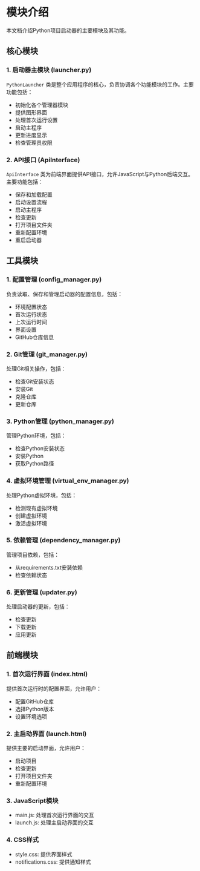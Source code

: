 # 模块介绍

本文档介绍Python项目启动器的主要模块及其功能。

## 核心模块

### 1. 启动器主模块 (launcher.py)

`PythonLauncher` 类是整个应用程序的核心，负责协调各个功能模块的工作。主要功能包括：

- 初始化各个管理器模块
- 提供图形界面
- 处理首次运行设置
- 启动主程序
- 更新进度显示
- 检查管理员权限

### 2. API接口 (ApiInterface)

`ApiInterface` 类为前端界面提供API接口，允许JavaScript与Python后端交互。主要功能包括：

- 保存和加载配置
- 启动设置流程
- 启动主程序
- 检查更新
- 打开项目文件夹
- 重新配置环境
- 重启启动器

## 工具模块

### 1. 配置管理 (config_manager.py)

负责读取、保存和管理启动器的配置信息，包括：
- 环境配置状态
- 首次运行状态
- 上次运行时间
- 界面设置
- GitHub仓库信息

### 2. Git管理 (git_manager.py)

处理Git相关操作，包括：
- 检查Git安装状态
- 安装Git
- 克隆仓库
- 更新仓库

### 3. Python管理 (python_manager.py)

管理Python环境，包括：
- 检查Python安装状态
- 安装Python
- 获取Python路径

### 4. 虚拟环境管理 (virtual_env_manager.py)

处理Python虚拟环境，包括：
- 检测现有虚拟环境
- 创建虚拟环境
- 激活虚拟环境

### 5. 依赖管理 (dependency_manager.py)

管理项目依赖，包括：
- 从requirements.txt安装依赖
- 检查依赖状态

### 6. 更新管理 (updater.py)

处理启动器的更新，包括：
- 检查更新
- 下载更新
- 应用更新

## 前端模块

### 1. 首次运行界面 (index.html)

提供首次运行时的配置界面，允许用户：
- 配置GitHub仓库
- 选择Python版本
- 设置环境选项

### 2. 主启动界面 (launch.html)

提供主要的启动界面，允许用户：
- 启动项目
- 检查更新
- 打开项目文件夹
- 重新配置环境

### 3. JavaScript模块

- main.js: 处理首次运行界面的交互
- launch.js: 处理主启动界面的交互

### 4. CSS样式

- style.css: 提供界面样式
- notifications.css: 提供通知样式